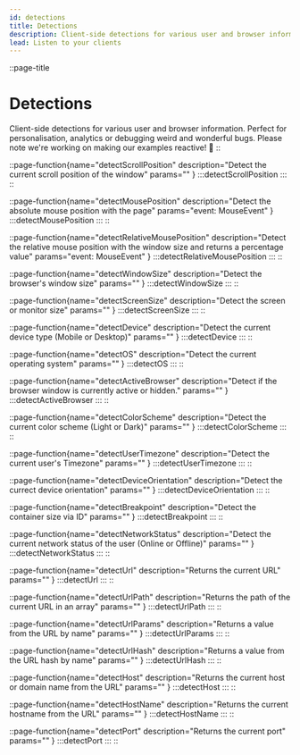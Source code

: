```yaml
---
id: detections
title: Detections
description: Client-side detections for various user and browser information. Perfect for personalisation, analytics or debugging weird and wonderful bugs. Please note we're working on making our examples reactive! 🚀
lead: Listen to your clients
---
```

::page-title
# Detections
Client-side detections for various user and browser information. Perfect for personalisation, analytics or debugging weird and wonderful bugs. Please note we're working on making our examples reactive! 🚀
::

::page-function{name="detectScrollPosition" description="Detect the current scroll position of the window" params="" }
:::detectScrollPosition
:::
::

::page-function{name="detectMousePosition" description="Detect the absolute mouse position with the page" params="event: MouseEvent" }
:::detectMousePosition
:::
::

::page-function{name="detectRelativeMousePosition" description="Detect the relative mouse position with the window size and returns a percentage value" params="event: MouseEvent" }
:::detectRelativeMousePosition
:::
::

::page-function{name="detectWindowSize" description="Detect the browser's window size" params="" }
:::detectWindowSize
:::
::

::page-function{name="detectScreenSize" description="Detect the screen or monitor size" params="" }
:::detectScreenSize
:::
::

::page-function{name="detectDevice" description="Detect the current device type (Mobile or Desktop)" params="" }
:::detectDevice
:::
::

::page-function{name="detectOS" description="Detect the current operating system" params="" }
:::detectOS
:::
::

::page-function{name="detectActiveBrowser" description="Detect if the browser window is currently active or hidden." params="" }
:::detectActiveBrowser
:::
::

::page-function{name="detectColorScheme" description="Detect the current color scheme (Light or Dark)" params="" }
:::detectColorScheme
:::
::

::page-function{name="detectUserTimezone" description="Detect the current user's Timezone" params="" }
:::detectUserTimezone
:::
::

::page-function{name="detectDeviceOrientation" description="Detect the currect device orientation" params="" }
:::detectDeviceOrientation
:::
::

::page-function{name="detectBreakpoint" description="Detect the container size via ID" params="" }
:::detectBreakpoint
:::
::

::page-function{name="detectNetworkStatus" description="Detect the current network status of the user (Online or Offline)" params="" }
:::detectNetworkStatus
:::
::

::page-function{name="detectUrl" description="Returns the current URL" params="" }
:::detectUrl
:::
::

::page-function{name="detectUrlPath" description="Returns the path of the current URL in an array" params="" }
:::detectUrlPath
:::
::

::page-function{name="detectUrlParams" description="Returns a value from the URL by name" params="" }
:::detectUrlParams
:::
::

::page-function{name="detectUrlHash" description="Returns a value from the URL hash by name" params="" }
:::detectUrlHash
:::
::

::page-function{name="detectHost" description="Returns the current host or domain name from the URL" params="" }
:::detectHost
:::
::

::page-function{name="detectHostName" description="Returns the current hostname from the URL" params="" }
:::detectHostName
:::
::

::page-function{name="detectPort" description="Returns the current port" params="" }
:::detectPort
:::
::

